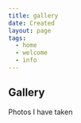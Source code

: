 ```yaml
---
title: gallery
date: Created
layout: page
tags:
  - home
  - welcome
  - info
---
```

<section class=".gallery">
<div class="heading">
<h2>Gallery</h2>
<p>Photos I have taken</p>
</section>
